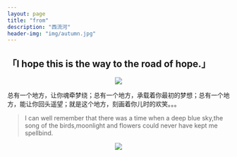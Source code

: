 ```yaml
---
layout: page
title: "from"
description: "西流河"
header-img: "img/autumn.jpg"
---
```


## 「I hope this is  the way to the road of hope.」

<center>
    <p><img src="http://p1.bpimg.com/567571/618c8b3948cc81c5.png" align="center"></p>
</center>


总有一个地方，让你魂牵梦绕；总有一个地方，承载着你最初的梦想；总有一个地方，能让你回头遥望；就是这个地方，刻画着你儿时的欢笑。。。

> I can well remember that there was a time when a deep blue sky,the song of the birds,moonlight and flowers could never have kept me spellbind.

<center>
    <p><img src="http://p1.bpimg.com/567571/e83483cefffb4fb9.png" align="center"></p>
</center>
